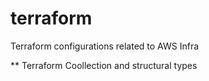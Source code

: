 # terraform
Terraform configurations related to AWS Infra

** Terraform Coollection and structural types

